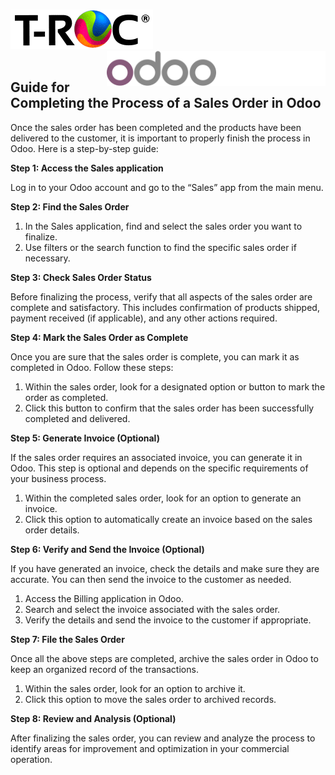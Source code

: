 <br>

![logo_troc](troc.gif) <img src='odoo_logo.svg' width='350' style="float: right;">
<br>
<br>

## Guide for Completing the Process of a Sales Order in Odoo

Once the sales order has been completed and the products have been delivered to the customer, it is important to properly finish the process in Odoo. Here is a step-by-step guide:

**Step 1: Access the Sales application**

Log in to your Odoo account and go to the “Sales” app from the main menu.

**Step 2: Find the Sales Order**

1. In the Sales application, find and select the sales order you want to finalize.
2. Use filters or the search function to find the specific sales order if necessary.

**Step 3: Check Sales Order Status**

Before finalizing the process, verify that all aspects of the sales order are complete and satisfactory. This includes confirmation of products shipped, payment received (if applicable), and any other actions required.

**Step 4: Mark the Sales Order as Complete**

Once you are sure that the sales order is complete, you can mark it as completed in Odoo. Follow these steps:

1. Within the sales order, look for a designated option or button to mark the order as completed.
2. Click this button to confirm that the sales order has been successfully completed and delivered.

**Step 5: Generate Invoice (Optional)**

If the sales order requires an associated invoice, you can generate it in Odoo. This step is optional and depends on the specific requirements of your business process.

1. Within the completed sales order, look for an option to generate an invoice.
2. Click this option to automatically create an invoice based on the sales order details.

**Step 6: Verify and Send the Invoice (Optional)**

If you have generated an invoice, check the details and make sure they are accurate. You can then send the invoice to the customer as needed.

1. Access the Billing application in Odoo.
2. Search and select the invoice associated with the sales order.
3. Verify the details and send the invoice to the customer if appropriate.

**Step 7: File the Sales Order**

Once all the above steps are completed, archive the sales order in Odoo to keep an organized record of the transactions.

1. Within the sales order, look for an option to archive it.
2. Click this option to move the sales order to archived records.

**Step 8: Review and Analysis (Optional)**

After finalizing the sales order, you can review and analyze the process to identify areas for improvement and optimization in your commercial operation.
